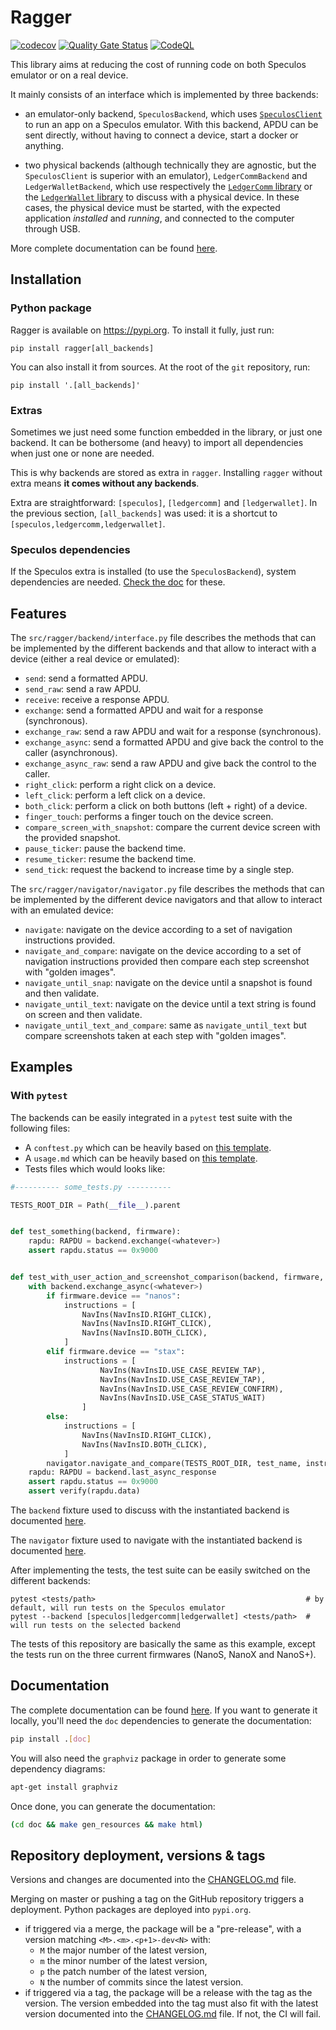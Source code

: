 # Ragger

[![codecov](https://codecov.io/gh/LedgerHQ/ragger/branch/master/graph/badge.svg)](https://codecov.io/gh/LedgerHQ/ragger)
[![Quality Gate Status](https://sonarcloud.io/api/project_badges/measure?project=LedgerHQ_ragger&metric=alert_status)](https://sonarcloud.io/summary/new_code?id=LedgerHQ_ragger)
[![CodeQL](https://github.com/LedgerHQ/ragger/actions/workflows/codeql-analysis.yml/badge.svg)](https://github.com/LedgerHQ/ragger/actions/workflows/codeql-analysis.yml)


This library aims at reducing the cost of running code on both Speculos emulator
or on a real device.

It mainly consists of an interface which is implemented by three backends:

- an emulator-only backend, `SpeculosBackend`, which uses
  [`SpeculosClient`](https://github.com/LedgerHQ/speculos/blob/master/speculos/client.py)
  to run an app on a Speculos emulator. With this backend, APDU can be sent directly,
  without having to connect a device, start a docker or anything.

- two physical backends (although technically they are agnostic, but the
  `SpeculosClient` is superior with an emulator), `LedgerCommBackend` and
  `LedgerWalletBackend`, which use respectively the
  [`LedgerComm` library](https://github.com/LedgerHQ/ledgercomm) or the
  [`LedgerWallet` library](https://github.com/LedgerHQ/ledgerctl/) to discuss
  with a physical device. In these cases, the physical device must be started,
  with the expected application *installed* and *running*, and connected to the
  computer through USB.


More complete documentation can be found [here](https://ledgerhq.github.io/ragger/).


## Installation

### Python package

Ragger is available on https://pypi.org. To install it fully, just run:

```
pip install ragger[all_backends]
```

You can also install it from sources. At the root of the `git` repository, run:

```
pip install '.[all_backends]'
```

### Extras

Sometimes we just need some function embedded in the library, or just one backend. It can be
bothersome (and heavy) to import all dependencies when just one or none are needed.

This is why backends are stored as extra in `ragger`. Installing `ragger` without extra means **it
comes without any backends**.

Extra are straightforward: `[speculos]`, `[ledgercomm]` and `[ledgerwallet]`. In the previous
section, `[all_backends]` was used: it is a shortcut to `[speculos,ledgercomm,ledgerwallet]`.

### Speculos dependencies

If the Speculos extra is installed (to use the `SpeculosBackend`), system dependencies are needed.
[Check the doc](https://speculos.ledger.com/installation/build.html) for these.

## Features

The `src/ragger/backend/interface.py` file describes the methods that can be implemented by the
different backends and that allow to interact with a device (either a real device or emulated):

* `send`: send a formatted APDU.
* `send_raw`: send a raw APDU.
* `receive`: receive a response APDU.
* `exchange`: send a formatted APDU and wait for a response (synchronous).
* `exchange_raw`: send a raw APDU and wait for a response (synchronous).
* `exchange_async`: send a formatted APDU and give back the control to the caller (asynchronous).
* `exchange_async_raw`: send a raw APDU and give back the control to the caller.
* `right_click`: perform a right click on a device.
* `left_click`: perform a left click on a device.
* `both_click`: perform a click on both buttons (left + right) of a device.
* `finger_touch`: performs a finger touch on the device screen.
* `compare_screen_with_snapshot`: compare the current device screen with the provided snapshot.
* `pause_ticker`: pause the backend time.
* `resume_ticker`: resume the backend time.
* `send_tick`: request the backend to increase time by a single step.

The `src/ragger/navigator/navigator.py` file describes the methods that can be implemented by the
different device navigators and that allow to interact with an emulated device:
* `navigate`: navigate on the device according to a set of navigation instructions provided.
* `navigate_and_compare`: navigate on the device according to a set of navigation instructions
  provided then compare each step screenshot with "golden images".
* `navigate_until_snap`: navigate on the device until a snapshot is found and then validate.
* `navigate_until_text`: navigate on the device until a text string is found on screen and then
  validate.
* `navigate_until_text_and_compare`: same as `navigate_until_text` but compare screenshots taken at
  each step with "golden images".

## Examples
### With `pytest`

The backends can be easily integrated in a `pytest` test suite with the following files:

* A `conftest.py` which can be heavily based on [this template](template/conftest.py).
* A `usage.md` which can be heavily based on [this template](template/usage.md).
* Tests files which would looks like:

```python
#---------- some_tests.py ----------

TESTS_ROOT_DIR = Path(__file__).parent


def test_something(backend, firmware):
    rapdu: RAPDU = backend.exchange(<whatever>)
    assert rapdu.status == 0x9000


def test_with_user_action_and_screenshot_comparison(backend, firmware, navigator, test_name):
    with backend.exchange_async(<whatever>)
        if firmware.device == "nanos":
            instructions = [
                NavIns(NavInsID.RIGHT_CLICK),
                NavIns(NavInsID.RIGHT_CLICK),
                NavIns(NavInsID.BOTH_CLICK),
            ]
        elif firmware.device == "stax":
            instructions = [
                    NavIns(NavInsID.USE_CASE_REVIEW_TAP),
                    NavIns(NavInsID.USE_CASE_REVIEW_TAP),
                    NavIns(NavInsID.USE_CASE_REVIEW_CONFIRM),
                    NavIns(NavInsID.USE_CASE_STATUS_WAIT)
                ]
        else:
            instructions = [
                NavIns(NavInsID.RIGHT_CLICK),
                NavIns(NavInsID.BOTH_CLICK),
            ]
        navigator.navigate_and_compare(TESTS_ROOT_DIR, test_name, instructions)
    rapdu: RAPDU = backend.last_async_response
    assert rapdu.status == 0x9000
    assert verify(rapdu.data)
```

The `backend` fixture used to discuss with the instantiated backend is documented
[here](src/ragger/backend/interface.py).

The `navigator` fixture used to navigate with the instantiated backend is documented
[here](src/ragger/navigator/navigator.py).

After implementing the tests, the test suite can be easily switched on the different backends:

```
pytest <tests/path>                                               # by default, will run tests on the Speculos emulator
pytest --backend [speculos|ledgercomm|ledgerwallet] <tests/path>  # will run tests on the selected backend
```

The tests of this repository are basically the same as this example, except
the tests run on the three current firmwares (NanoS, NanoX and NanoS+).

## Documentation

The complete documentation can be found [here](https://ledgerhq.github.io/ragger/).
If you want to generate it locally, you'll need the `doc` dependencies to
generate the documentation:

```bash
pip install .[doc]
```

You will also need the `graphviz` package in order to generate some dependency
diagrams:

```bash
apt-get install graphviz
```

Once done, you can generate the documentation:

```bash
(cd doc && make gen_resources && make html)
```

## Repository deployment, versions & tags

Versions and changes are documented into the [CHANGELOG.md](CHANGELOG.MD) file.

Merging on master or pushing a tag on the GitHub repository triggers a deployment. Python packages
are deployed into `pypi.org`.

- if triggered via a merge, the package will be a "pre-release", with a version matching
  `<M>.<m>.<p+1>-dev<N>` with:
  - `M` the major number of the latest version,
  - `m` the minor number of the latest version,
  - `p` the patch number of the latest version,
  - `N` the number of commits since the latest version.
- if triggered via a tag, the package will be a release with the tag as the version.
  The version embedded into the tag must also fit with the latest version documented into the
  [CHANGELOG.md](CHANGELOG.MD) file. If not, the CI will fail.
